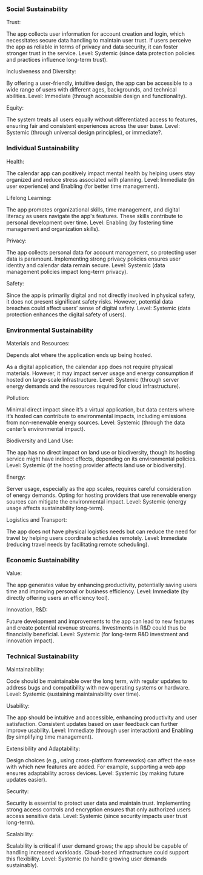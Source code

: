 ### Social Sustainability

Trust:

The app collects user information for account creation and login, which necessitates secure data handling to maintain user trust. If users perceive the app as reliable in terms of privacy and data security, it can foster stronger trust in the service.
Level: Systemic (since data protection policies and practices influence long-term trust).

Inclusiveness and Diversity:

By offering a user-friendly, intuitive design, the app can be accessible to a wide range of users with different ages, backgrounds, and technical abilities.
Level: Immediate (through accessible design and functionality).

Equity:

The system treats all users equally without differentiated access to features, ensuring fair and consistent experiences across the user base.
Level: Systemic (through universal design principles), or immediate?.

### Individual Sustainability

Health:

The calendar app can positively impact mental health by helping users stay organized and reduce stress associated with planning.
Level: Immediate (in user experience) and Enabling (for better time management).

Lifelong Learning:

The app promotes organizational skills, time management, and digital literacy as users navigate the app's features. These skills contribute to personal development over time.
Level: Enabling (by fostering time management and organization skills).

Privacy:

The app collects personal data for account management, so protecting user data is paramount. Implementing strong privacy policies ensures user identity and calendar data remain secure.
Level: Systemic (data management policies impact long-term privacy).

Safety:

Since the app is primarily digital and not directly involved in physical safety, it does not present significant safety risks. However, potential data breaches could affect users’ sense of digital safety.
Level: Systemic (data protection enhances the digital safety of users).

### Environmental Sustainability

Materials and Resources:

Depends alot where the application ends up being hosted.

As a digital application, the calendar app does not require physical materials. However, it may impact server usage and energy consumption if hosted on large-scale infrastructure.
Level: Systemic (through server energy demands and the resources required for cloud infrastructure).

Pollution:

Minimal direct impact since it’s a virtual application, but data centers where it’s hosted can contribute to environmental impacts, including emissions from non-renewable energy sources.
Level: Systemic (through the data center’s environmental impact).

Biodiversity and Land Use:

The app has no direct impact on land use or biodiversity, though its hosting service might have indirect effects, depending on its environmental policies.
Level: Systemic (if the hosting provider affects land use or biodiversity).

Energy:

Server usage, especially as the app scales, requires careful consideration of energy demands. Opting for hosting providers that use renewable energy sources can mitigate the environmental impact.
Level: Systemic (energy usage affects sustainability long-term).

Logistics and Transport:

The app does not have physical logistics needs but can reduce the need for travel by helping users coordinate schedules remotely.
Level: Immediate (reducing travel needs by facilitating remote scheduling).

### Economic Sustainability

Value:

The app generates value by enhancing productivity, potentially saving users time and improving personal or business efficiency.
Level: Immediate (by directly offering users an efficiency tool).

Innovation, R&D:

Future development and improvements to the app can lead to new features and create potential revenue streams. Investments in R&D could thus be financially beneficial.
Level: Systemic (for long-term R&D investment and innovation impact).

### Technical Sustainability

Maintainability:

Code should be maintainable over the long term, with regular updates to address bugs and compatibility with new operating systems or hardware.
Level: Systemic (sustaining maintainability over time).

Usability:

The app should be intuitive and accessible, enhancing productivity and user satisfaction. Consistent updates based on user feedback can further improve usability.
Level: Immediate (through user interaction) and Enabling (by simplifying time management).

Extensibility and Adaptability:

Design choices (e.g., using cross-platform frameworks) can affect the ease with which new features are added. For example, supporting a web app ensures adaptability across devices.
Level: Systemic (by making future updates easier).

Security:

Security is essential to protect user data and maintain trust. Implementing strong access controls and encryption ensures that only authorized users access sensitive data.
Level: Systemic (since security impacts user trust long-term).

Scalability:

Scalability is critical if user demand grows; the app should be capable of handling increased workloads. Cloud-based infrastructure could support this flexibility.
Level: Systemic (to handle growing user demands sustainably).
